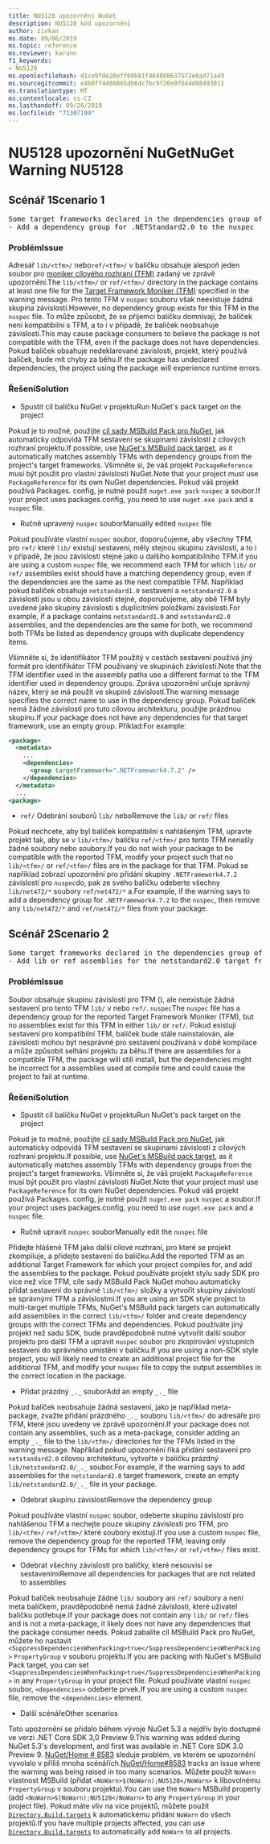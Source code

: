```yaml
---
title: NU5128 upozornění NuGet
description: NU5128 kód upozornění
author: zivkan
ms.date: 09/06/2019
ms.topic: reference
ms.reviewer: karann
f1_keywords:
- NU5128
ms.openlocfilehash: d1ce9fde28eff60b81f464088637572e6ad71a49
ms.sourcegitcommit: e4b0ff4460865db6dc7bc9f20e9f644d98493011
ms.translationtype: MT
ms.contentlocale: cs-CZ
ms.lasthandoff: 09/26/2019
ms.locfileid: "71307199"
---
```

# <a name="nuget-warning-nu5128"></a><span data-ttu-id="5c407-103">NU5128 upozornění NuGet</span><span class="sxs-lookup"><span data-stu-id="5c407-103">NuGet Warning NU5128</span></span>

## <a name="scenario-1"></a><span data-ttu-id="5c407-104">Scénář 1</span><span class="sxs-lookup"><span data-stu-id="5c407-104">Scenario 1</span></span>

<pre>Some target frameworks declared in the dependencies group of the nuspec and the lib/ref folder do not have exact matches in the other location. Consult the list of actions below:
- Add a dependency group for .NETStandard2.0 to the nuspec</pre>

### <a name="issue"></a><span data-ttu-id="5c407-105">Problém</span><span class="sxs-lookup"><span data-stu-id="5c407-105">Issue</span></span>

<span data-ttu-id="5c407-106">Adresář `lib/<tfm>/` nebo`ref/<tfm>/` v balíčku obsahuje alespoň jeden soubor pro [moniker cílového rozhraní (TFM)](../target-frameworks.md) zadaný ve zprávě upozornění.</span><span class="sxs-lookup"><span data-stu-id="5c407-106">The `lib/<tfm>/` or `ref/<tfm>/` directory in the package contains at least one file for the [Target Framework Moniker (TFM)](../target-frameworks.md) specified in the warning message.</span></span> <span data-ttu-id="5c407-107">Pro tento TFM v `nuspec` souboru však neexistuje žádná skupina závislostí.</span><span class="sxs-lookup"><span data-stu-id="5c407-107">However, no dependency group exists for this TFM in the `nuspec` file.</span></span> <span data-ttu-id="5c407-108">To může způsobit, že se příjemci balíčku domnívají, že balíček není kompatibilní s TFM, a to i v případě, že balíček neobsahuje závislosti.</span><span class="sxs-lookup"><span data-stu-id="5c407-108">This may cause package consumers to believe the package is not compatible with the TFM, even if the package does not have dependencies.</span></span> <span data-ttu-id="5c407-109">Pokud balíček obsahuje nedeklarované závislosti, projekt, který používá balíček, bude mít chyby za běhu.</span><span class="sxs-lookup"><span data-stu-id="5c407-109">If the package has undeclared dependencies, the project using the package will experience runtime errors.</span></span>

### <a name="solution"></a><span data-ttu-id="5c407-110">Řešení</span><span class="sxs-lookup"><span data-stu-id="5c407-110">Solution</span></span>

* <span data-ttu-id="5c407-111">Spustit cíl balíčku NuGet v projektu</span><span class="sxs-lookup"><span data-stu-id="5c407-111">Run NuGet's pack target on the project</span></span>

<span data-ttu-id="5c407-112">Pokud je to možné, použijte [cíl sady MSBuild Pack pro NuGet](../msbuild-targets.md), jak automaticky odpovídá TFM sestavení se skupinami závislostí z cílových rozhraní projektu.</span><span class="sxs-lookup"><span data-stu-id="5c407-112">If possible, use [NuGet's MSBuild pack target](../msbuild-targets.md), as it automatically matches assembly TFMs with dependency groups from the project's target frameworks.</span></span> <span data-ttu-id="5c407-113">Všimněte si, že váš projekt `PackageReference` musí být použit pro vlastní závislosti NuGet.</span><span class="sxs-lookup"><span data-stu-id="5c407-113">Note that your project must use `PackageReference` for its own NuGet dependencies.</span></span> <span data-ttu-id="5c407-114">Pokud váš projekt používá Packages. config, je nutné použít `nuget.exe pack` `nuspec` a soubor.</span><span class="sxs-lookup"><span data-stu-id="5c407-114">If your project uses packages.config, you need to use `nuget.exe pack` and a `nuspec` file.</span></span>

* <span data-ttu-id="5c407-115">Ručně upravený `nuspec` soubor</span><span class="sxs-lookup"><span data-stu-id="5c407-115">Manually edited `nuspec` file</span></span>

<span data-ttu-id="5c407-116">Pokud používáte vlastní `nuspec` soubor, doporučujeme, aby všechny TFM, pro `ref/` které `lib/` existují sestavení, měly stejnou skupinu závislostí, a to i v případě, že jsou závislosti stejné jako u dalšího kompatibilního TFM.</span><span class="sxs-lookup"><span data-stu-id="5c407-116">If you are using a custom `nuspec` file, we recommend each TFM for which `lib/` or `ref/` assemblies exist should have a matching dependency group, even if the dependencies are the same as the next compatible TFM.</span></span> <span data-ttu-id="5c407-117">Například pokud balíček obsahuje `netstandard1.0` sestavení a `netstandard2.0` a závislosti jsou u obou závislostí stejné, doporučujeme, aby obě TFM byly uvedené jako skupiny závislostí s duplicitními položkami závislosti.</span><span class="sxs-lookup"><span data-stu-id="5c407-117">For example, if a package contains `netstandard1.0` and `netstandard2.0` assemblies, and the dependencies are the same for both, we recommend both TFMs be listed as dependency groups with duplicate dependency items.</span></span>

<span data-ttu-id="5c407-118">Všimněte si, že identifikátor TFM použitý v cestách sestavení používá jiný formát pro identifikátor TFM používaný ve skupinách závislostí.</span><span class="sxs-lookup"><span data-stu-id="5c407-118">Note that the TFM identifier used in the assembly paths use a different format to the TFM identifier used in dependency groups.</span></span> <span data-ttu-id="5c407-119">Zpráva upozornění určuje správný název, který se má použít ve skupině závislostí.</span><span class="sxs-lookup"><span data-stu-id="5c407-119">The warning message specifies the correct name to use in the dependency group.</span></span> <span data-ttu-id="5c407-120">Pokud balíček nemá žádné závislosti pro tuto cílovou architekturu, použijte prázdnou skupinu.</span><span class="sxs-lookup"><span data-stu-id="5c407-120">If your package does not have any dependencies for that target framework, use an empty group.</span></span> <span data-ttu-id="5c407-121">Příklad:</span><span class="sxs-lookup"><span data-stu-id="5c407-121">For example:</span></span>

```xml
<package>
  <metadata>
    ...
    <dependencies>
      <group targetFramework=".NETFramework4.7.2" />
    </dependencies>
  </metadata>
  ...
<package>
```

* <span data-ttu-id="5c407-122">`ref/` Odebrání souborů `lib/` nebo</span><span class="sxs-lookup"><span data-stu-id="5c407-122">Remove the `lib/` or `ref/` files</span></span>

<span data-ttu-id="5c407-123">Pokud nechcete, aby byl balíček kompatibilní s nahlášeným TFM, upravte projekt tak, aby se v `lib/<tfm>/` balíčku `ref/<tfm>/` pro tento TFM nenašly žádné soubory nebo soubory.</span><span class="sxs-lookup"><span data-stu-id="5c407-123">If you do not wish your package to be compatible with the reported TFM, modify your project such that no `lib/<tfm>/` or `ref/<tfm>/` files are in the package for that TFM.</span></span> <span data-ttu-id="5c407-124">Pokud se například zobrazí upozornění pro přidání skupiny `.NETFramework4.7.2` závislostí pro `nuspec`do, pak ze svého balíčku odeberte všechny `lib/net472/*` soubory `ref/net472/*` a.</span><span class="sxs-lookup"><span data-stu-id="5c407-124">For example, if the warning says to add a dependency group for `.NETFramework4.7.2` to the `nuspec`, then remove any `lib/net472/*` and `ref/net472/*` files from your package.</span></span>

## <a name="scenario-2"></a><span data-ttu-id="5c407-125">Scénář 2</span><span class="sxs-lookup"><span data-stu-id="5c407-125">Scenario 2</span></span>

<pre>Some target frameworks declared in the dependencies group of the nuspec and the lib/ref folder do not have exact matches in the other location. Consult the list of actions below:
- Add lib or ref assemblies for the netstandard2.0 target framework</pre>

### <a name="issue"></a><span data-ttu-id="5c407-126">Problém</span><span class="sxs-lookup"><span data-stu-id="5c407-126">Issue</span></span>

<span data-ttu-id="5c407-127">Soubor obsahuje skupinu závislostí pro TFM (), ale neexistuje žádná sestavení pro tento TFM `lib/` v nebo `ref/`. `nuspec`</span><span class="sxs-lookup"><span data-stu-id="5c407-127">The `nuspec` file has a dependency group for the reported Target Framework Moniker (TFM), but no assemblies exist for this TFM in either `lib/` or `ref/`.</span></span> <span data-ttu-id="5c407-128">Pokud existují sestavení pro kompatibilní TFM, balíček bude stále nainstalován, ale závislosti mohou být nesprávné pro sestavení používaná v době kompilace a může způsobit selhání projektu za běhu.</span><span class="sxs-lookup"><span data-stu-id="5c407-128">If there are assemblies for a compatible TFM, the package will still install, but the dependencies might be incorrect for a assemblies used at compile time and could cause the project to fail at runtime.</span></span>

### <a name="solution"></a><span data-ttu-id="5c407-129">Řešení</span><span class="sxs-lookup"><span data-stu-id="5c407-129">Solution</span></span>

* <span data-ttu-id="5c407-130">Spustit cíl balíčku NuGet v projektu</span><span class="sxs-lookup"><span data-stu-id="5c407-130">Run NuGet's pack target on the project</span></span>

<span data-ttu-id="5c407-131">Pokud je to možné, použijte [cíl sady MSBuild Pack pro NuGet](../msbuild-targets.md), jak automaticky odpovídá TFM sestavení se skupinami závislostí z cílových rozhraní projektu.</span><span class="sxs-lookup"><span data-stu-id="5c407-131">If possible, use [NuGet's MSBuild pack target](../msbuild-targets.md), as it automatically matches assembly TFMs with dependency groups from the project's target frameworks.</span></span> <span data-ttu-id="5c407-132">Všimněte si, že váš projekt `PackageReference` musí být použit pro vlastní závislosti NuGet.</span><span class="sxs-lookup"><span data-stu-id="5c407-132">Note that your project must use `PackageReference` for its own NuGet dependencies.</span></span> <span data-ttu-id="5c407-133">Pokud váš projekt používá Packages. config, je nutné použít `nuget.exe pack` `nuspec` a soubor.</span><span class="sxs-lookup"><span data-stu-id="5c407-133">If your project uses packages.config, you need to use `nuget.exe pack` and a `nuspec` file.</span></span>

* <span data-ttu-id="5c407-134">Ručně upravit `nuspec` soubor</span><span class="sxs-lookup"><span data-stu-id="5c407-134">Manually edit the `nuspec` file</span></span>

<span data-ttu-id="5c407-135">Přidejte hlášené TFM jako další cílové rozhraní, pro které se projekt zkompiluje, a přidejte sestavení do balíčku.</span><span class="sxs-lookup"><span data-stu-id="5c407-135">Add the reported TFM as an additional Target Framework for which your project compiles for, and add the assemblies to the package.</span></span> <span data-ttu-id="5c407-136">Pokud používáte projekt stylu sady SDK pro více než více TFM, cíle sady MSBuild Pack NuGet mohou automaticky přidat sestavení do správné `lib/<tfm>/` složky a vytvořit skupiny závislostí se správnými TFM a závislostmi.</span><span class="sxs-lookup"><span data-stu-id="5c407-136">If you are using an SDK style project to multi-target multiple TFMs, NuGet's MSBuild pack targets can automatically add assemblies in the correct `lib/<tfm>/` folder and create dependency groups with the correct TFMs and dependencies.</span></span> <span data-ttu-id="5c407-137">Pokud používáte jiný projekt než sadu SDK, bude pravděpodobně nutné vytvořit další soubor projektu pro další TFM a upravit `nuspec` soubor pro zkopírování výstupních sestavení do správného umístění v balíčku.</span><span class="sxs-lookup"><span data-stu-id="5c407-137">If you are using a non-SDK style project, you will likely need to create an additional project file for the additional TFM, and modify your `nuspec` file to copy the output assemblies in the correct location in the package.</span></span>

* <span data-ttu-id="5c407-138">Přidat prázdný `_._` soubor</span><span class="sxs-lookup"><span data-stu-id="5c407-138">Add an empty `_._` file</span></span>

<span data-ttu-id="5c407-139">Pokud balíček neobsahuje žádná sestavení, jako je například meta-package, zvažte přidání prázdného `_._` souboru `lib/<tfm>/` do adresáře pro TFM, které jsou uvedeny ve zprávě upozornění.</span><span class="sxs-lookup"><span data-stu-id="5c407-139">If your package does not contain any assemblies, such as a meta-package, consider adding an empty `_._` file to the `lib/<tfm>/` directories for the TFMs listed in the warning message.</span></span> <span data-ttu-id="5c407-140">Například pokud upozornění říká přidání sestavení pro `netstandard2.0` cílovou architekturu, vytvořte v balíčku prázdný `lib/netstandard2.0/_._` soubor.</span><span class="sxs-lookup"><span data-stu-id="5c407-140">For example, if the warning says to add assemblies for the `netstandard2.0` target framework, create an empty `lib/netstandard2.0/_._` file in your package.</span></span>

* <span data-ttu-id="5c407-141">Odebrat skupinu závislostí</span><span class="sxs-lookup"><span data-stu-id="5c407-141">Remove the dependency group</span></span>

<span data-ttu-id="5c407-142">Pokud používáte vlastní `nuspec` soubor, odeberte skupinu závislostí pro nahlášenou TFM a nechejte pouze skupiny závislostí pro TFM, pro `lib/<tfm>/` `ref/<tfm>/` které soubory existují.</span><span class="sxs-lookup"><span data-stu-id="5c407-142">If you use a custom `nuspec` file, remove the dependency group for the reported TFM, leaving only dependency groups for TFMs for which `lib/<tfm>/` or `ref/<tfm>/` files exist.</span></span>

* <span data-ttu-id="5c407-143">Odebrat všechny závislosti pro balíčky, které nesouvisí se sestaveními</span><span class="sxs-lookup"><span data-stu-id="5c407-143">Remove all dependencies for packages that are not related to assemblies</span></span>

<span data-ttu-id="5c407-144">Pokud balíček neobsahuje žádné `lib/` soubory ani `ref/` soubory a není meta balíčkem, pravděpodobně nemá žádné závislosti, které uživatel balíčku potřebuje.</span><span class="sxs-lookup"><span data-stu-id="5c407-144">If your package does not contain any `lib/` or `ref/` files and is not a meta-package, it likely does not have any dependencies that the package consumer needs.</span></span> <span data-ttu-id="5c407-145">Pokud zabalíte cíl MSBuild Pack pro NuGet, můžete ho nastavit `<SuppressDependenciesWhenPacking>true</SuppressDependenciesWhenPacking>` `PropertyGroup` v souboru projektu.</span><span class="sxs-lookup"><span data-stu-id="5c407-145">If you are packing with NuGet's MSBuild Pack target, you can set `<SuppressDependenciesWhenPacking>true</SuppressDependenciesWhenPacking>` in any `PropertyGroup` in your project file.</span></span> <span data-ttu-id="5c407-146">Pokud používáte vlastní `nuspec` soubor, `<dependencies>` odeberte prvek.</span><span class="sxs-lookup"><span data-stu-id="5c407-146">If you are using a custom `nuspec` file, remove the `<dependencies>` element.</span></span>

* <span data-ttu-id="5c407-147">Další scénáře</span><span class="sxs-lookup"><span data-stu-id="5c407-147">Other scenarios</span></span>

<span data-ttu-id="5c407-148">Toto upozornění se přidalo během vývoje NuGet 5.3 a nejdřív bylo dostupné ve verzi .NET Core SDK 3,0 Preview 9.</span><span class="sxs-lookup"><span data-stu-id="5c407-148">This warning was added during NuGet 5.3's development, and first was available in .NET Core SDK 3.0 Preview 9.</span></span> <span data-ttu-id="5c407-149">[NuGet/Home # 8583](https://github.com/nuget/home/issues/8583) sleduje problém, ve kterém se upozornění vyvolalo v příliš mnoha scénářích.</span><span class="sxs-lookup"><span data-stu-id="5c407-149">[NuGet/Home#8583](https://github.com/nuget/home/issues/8583) tracks an issue where the warning was being raised in too many scenarios.</span></span> <span data-ttu-id="5c407-150">Můžete použít `NoWarn` vlastnost MSBuild (přidat `<NoWarn>$(NoWarn);NU5128</NoWarn>` k libovolnému `PropertyGroup` v souboru projektu).</span><span class="sxs-lookup"><span data-stu-id="5c407-150">You can use the `NoWarn` MSBuild property (add `<NoWarn>$(NoWarn);NU5128</NoWarn>` to any `PropertyGroup` in your project file).</span></span> <span data-ttu-id="5c407-151">Pokud máte vliv na více projektů, můžete použít [`Directory.Build.targets`](/visualstudio/msbuild/customize-your-build) k automatickému přidání `NoWarn` do všech projektů.</span><span class="sxs-lookup"><span data-stu-id="5c407-151">If you have multiple projects affected, you can use [`Directory.Build.targets`](/visualstudio/msbuild/customize-your-build) to automatically add `NoWarn` to all projects.</span></span>
